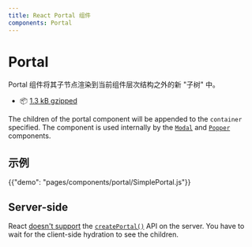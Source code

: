 ```yaml
---
title: React Portal 组件
components: Portal
---
```


# Portal

<p class="description">Portal 组件将其子节点渲染到当前组件层次结构之外的新 "子树" 中。</p>

- 📦 [1.3 kB gzipped](/size-snapshot)

The children of the portal component will be appended to the `container` specified. The component is used internally by the [`Modal`](/components/modal/) and [`Popper`](/components/popper/) components.

## 示例

{{"demo": "pages/components/portal/SimplePortal.js"}}

## Server-side

React [doesn't support](https://github.com/facebook/react/issues/13097) the [`createPortal()`](https://reactjs.org/docs/portals.html) API on the server. You have to wait for the client-side hydration to see the children.